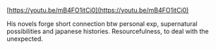 [https://youtu.be/mB4FO1itCi0](https://youtu.be/mB4FO1itCi0)
  

His novels forge short connection btw personal exp, supernatural possibilities and japanese histories. Resourcefulness, to deal with the unexpected.
